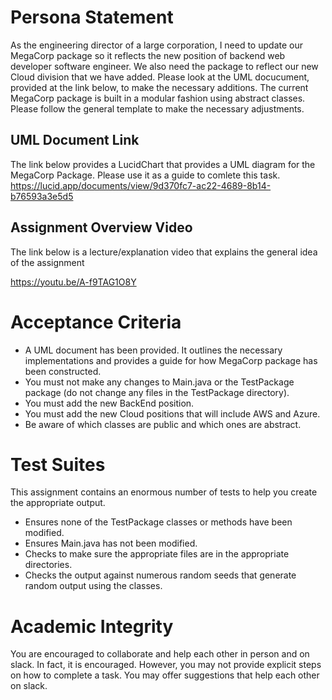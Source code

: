 # Persona Statement

As the engineering director of a large corporation, I need to update our MegaCorp package so it reflects the new position of backend web developer software engineer.  We also need the package to reflect our new Cloud division that we have added.  Please look at the UML docucument, provided at the link below, to make the necessary additions.  The current MegaCorp package is built in a modular fashion using abstract classes.  Please follow the general template to make the necessary adjustments.

## UML Document Link

The link below provides a LucidChart that provides a UML diagram for the MegaCorp Package.  Please use it as a guide to comlete this task.
https://lucid.app/documents/view/9d370fc7-ac22-4689-8b14-b76593a3e5d5

## Assignment Overview Video

The link below is a lecture/explanation video that explains the general idea of the assignment

https://youtu.be/A-f9TAG1O8Y

# Acceptance Criteria

- A UML document has been provided.  It outlines the necessary implementations and provides a guide for how MegaCorp package has been constructed.
- You must not make any changes to Main.java or the TestPackage package (do not change any files in the TestPackage directory).
- You must add the new BackEnd position.
- You must add the new Cloud positions that will include AWS and Azure.
- Be aware of which classes are public and which ones are abstract.


# Test Suites

This assignment contains an enormous number of tests to help you create the appropriate output. 

- Ensures none of the TestPackage classes or methods have been modified.
- Ensures Main.java has not been modified.
- Checks to make sure the appropriate files are in the appropriate directories.
- Checks the output against numerous random seeds that generate random output using the classes.

# Academic Integrity

You are encouraged to collaborate and help each other in person and on slack.  In fact, it is encouraged.  However, you may not provide explicit steps on how to complete a task. You may offer suggestions that help each other on slack.  
